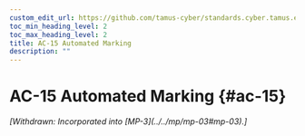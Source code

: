 ```yaml
---
custom_edit_url: https://github.com/tamus-cyber/standards.cyber.tamus.edu/tree/main/static/content/tamus.edu/TAMUS_profile.xml
toc_min_heading_level: 2
toc_max_heading_level: 2
title: AC-15 Automated Marking
description: ""
---
```


# AC-15 Automated Marking {#ac-15}


<prop xmlns="http://csrc.nist.gov/ns/oscal/1.0" name="status" value="withdrawn">
            <em>[Withdrawn: Incorporated into [MP-3](../../mp/mp-03#mp-03).]</em>
         </prop>
         

